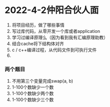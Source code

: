 # 2022-4-2仲阳合伙人面

1. 将项目经历，做了哪些事情
2. 写过库代码，从零开发一个库或者application
3. 学习过编译原理么（因为看到我有汇编原理助教）
4. 结合cache将下结构体对齐
5. c / c++编译过程，从代码文件到可执行文件
6. 





### 两个题目

1. 不用第三个变量完成swap(a, b)
2. 1-100个数缺少一个数
3. 1-100个数缺少两个数
4. 1-100个数缺少三个数
